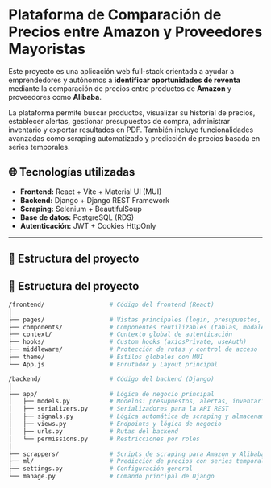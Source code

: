 # Plataforma de Comparación de Precios entre Amazon y Proveedores Mayoristas

Este proyecto es una aplicación web full-stack orientada a ayudar a emprendedores y autónomos a **identificar oportunidades de reventa** mediante la comparación de precios entre productos de **Amazon** y proveedores como **Alibaba**.

La plataforma permite buscar productos, visualizar su historial de precios, establecer alertas, gestionar presupuestos de compra, administrar inventario y exportar resultados en PDF. También incluye funcionalidades avanzadas como scraping automatizado y predicción de precios basada en series temporales.

## 🌐 Tecnologías utilizadas

- **Frontend:** React + Vite + Material UI (MUI)
- **Backend:** Django + Django REST Framework
- **Scraping:** Selenium + BeautifulSoup
- **Base de datos:** PostgreSQL (RDS)
- **Autenticación:** JWT + Cookies HttpOnly

---

## 📁 Estructura del proyecto

## 📁 Estructura del proyecto

```bash
/frontend/                  # Código del frontend (React)
│
├── pages/                  # Vistas principales (login, presupuestos, favoritos, alertas, etc.)
├── components/             # Componentes reutilizables (tablas, modales, botones)
├── context/                # Contexto global de autenticación
├── hooks/                  # Custom hooks (axiosPrivate, useAuth)
├── middleware/             # Protección de rutas y control de acceso
├── theme/                  # Estilos globales con MUI
└── App.js                  # Enrutador y Layout principal

/backend/                   # Código del backend (Django)
│
├── app/                    # Lógica de negocio principal
│   ├── models.py           # Modelos: presupuestos, alertas, inventario, productos, etc.
│   ├── serializers.py      # Serializadores para la API REST
│   ├── signals.py          # Lógica automática de scraping y almacenamiento
│   ├── views.py            # Endpoints y lógica de negocio
│   ├── urls.py             # Rutas del backend
│   └── permissions.py      # Restricciones por roles
│
├── scrappers/              # Scripts de scraping para Amazon y Alibaba
├── ml/                     # Predicción de precios con series temporales
├── settings.py             # Configuración general
└── manage.py               # Comando principal de Django
